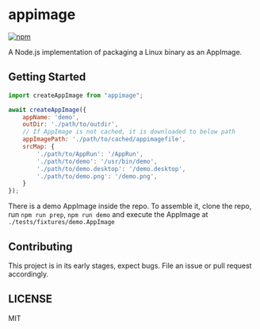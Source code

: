 # appimage

[![npm](https://img.shields.io/npm/v/appimage/latest)](https://www.npmjs.com/package/appimage/v/latest)

A Node.js implementation of packaging a Linux binary as an AppImage.

## Getting Started

```js
import createAppImage from "appimage";

await createAppImage({
    appName: 'demo',
    outDir: './path/to/outdir',
    // If AppImage is not cached, it is downloaded to below path
    appImagePath: './path/to/cached/appimagefile',
    srcMap: {
        './path/to/AppRun': '/AppRun',
        './path/to/demo': '/usr/bin/demo',
        './path/to/demo.desktop': '/demo.desktop',
        './path/to/demo.png': '/demo.png',
    }
});
```

There is a demo AppImage inside the repo. To assemble it, clone the repo, run `npm run prep`, `npm run demo` and execute the AppImage at `./tests/fixtures/demo.AppImage`

## Contributing

This project is in its early stages, expect bugs. File an issue or pull request accordingly.

## LICENSE

MIT

